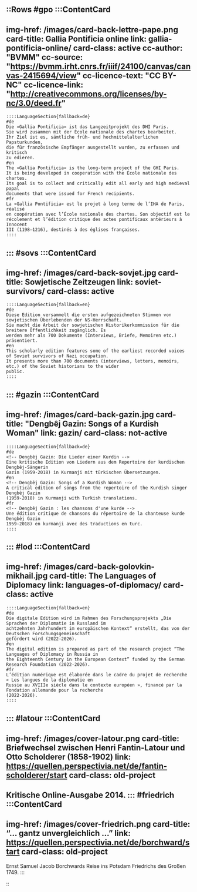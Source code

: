 ::Rows
#gpo
  :::ContentCard
  ---
  img-href: /images/card-back-lettre-pape.png
  card-title: Gallia Pontificia online
  link: gallia-pontificia-online/
  card-class: active
  cc-author: "BVMM"
  cc-source: "https://bvmm.irht.cnrs.fr/iiif/24100/canvas/canvas-2415694/view"
  cc-licence-text: "CC BY-NC"
  cc-licence-link: "http://creativecommons.org/licenses/by-nc/3.0/deed.fr"
  ---
    ::::LanguageSection{fallback=de}
    #de
    Die »Gallia Pontificia« ist das Langzeitprojekt des DHI Paris.
    Sie wird zusammen mit der École nationale des chartes bearbeitet.
    Ihr Ziel ist es, sämtliche früh- und hochmittelalterlichen Papsturkunden,
    die für französische Empfänger ausgestellt wurden, zu erfassen und kritisch
    zu edieren.
    #en
    The »Gallia Pontificia« is the long-term project of the GHI Paris.
    It is being developed in cooperation with the École nationale des chartes.
    Its goal is to collect and critically edit all early and high medieval papal
    documents that were issued for French recipients.
    #fr
    La »Gallia Pontificia« est le projet à long terme de l’IHA de Paris, réalisé
    en coopération avec l’École nationale des chartes. Son objectif est le
    récolement et l’édition critique des actes pontificaux antérieurs à Innocent
    III (1198–1216), destinés à des églises françaises.
    ::::
  :::
#sovs
  :::ContentCard
  ---
  img-href: /images/card-back-sovjet.jpg
  card-title: Sowjetische Zeitzeugen
  link: soviet-survivors/
  card-class: active
  ---
    ::::LanguageSection{fallback=en}
    #de
    Diese Edition versammelt die ersten aufgezeichneten Stimmen von sowjetischen Überlebenden der NS-Herrschaft.
    Sie macht die Arbeit der sowjetischen Historikerkommission für die breitere Öffentlichkeit zugänglich. Es
    werden mehr als 700 Dokumente (Interviews, Briefe, Memoiren etc.) präsentiert.
    #en
    This scholarly edition features some of the earliest recorded voices of Soviet survivors of Nazi occupation.
    It presents more than 700 documents (interviews, letters, memoirs, etc.) of the Soviet historians to the wider
    public.
    ::::
  :::
#gazin
  :::ContentCard
  ---
  img-href: /images/card-back-gazin.jpg
  card-title: "Dengbêj Gazin: Songs of a Kurdish Woman"
  link: gazin/
  card-class: not-active
  ---
    ::::LanguageSection{fallback=de}
    #de
    <!-- Dengbêj Gazin: Die Lieder einer Kurdin -->
    Eine kritische Edition von Liedern aus dem Repertoire der kurdischen Dengbêj-Sängerin
    Gazin (1959-2018) in Kurmanji mit türkischen Übersetzungen.
    #en
    <!-- Dengbêj Gazin: Songs of a Kurdish Woman -->
    A critical edition of songs from the repertoire of the Kurdish singer Dengbêj Gazin
    (1959-2018) in Kurmanji with Turkish translations.
    #fr
    <!-- Dengbêj Gazin : les chansons d'une kurde -->
    Une édition critique de chansons du répertoire de la chanteuse kurde Dengbêj Gazin
    1959-2018) en kurmanji avec des traductions en turc.
    ::::
  :::
#lod
  :::ContentCard
  ---
  img-href: /images/card-back-golovkin-mikhail.jpg
  card-title: The Languages of Diplomacy
  link: languages-of-diplomacy/
  card-class: active
  ---
    ::::LanguageSection{fallback=en}
    #de
    Die digitale Edition wird im Rahmen des Forschungsprojekts „Die Sprachen der Diplomatie in Russland im
    achtzehnten Jahrhundert im europäischen Kontext“ erstellt, das von der Deutschen Forschungsgemeinschaft
    gefördert wird (2022–2026).
    #en
    The digital edition is prepared as part of the research project “The Languages of Diplomacy in Russia in
    the Eighteenth Century in the European Context” funded by the German Research Foundation (2022-2026).
    #fr
    L’édition numérique est élaborée dans le cadre du projet de recherche « Les langues de la diplomatie en
    Russie au XVIIIe siècle dans le contexte européen », financé par la Fondation allemande pour la recherche
    (2022-2026).
    ::::
  :::
#latour
  :::ContentCard
  ---
  img-href: /images/cover-latour.png
  card-title: Briefwechsel zwischen Henri Fantin-Latour und Otto Scholderer (1858-1902)
  link: https://quellen.perspectivia.net/de/fantin-scholderer/start
  card-class: old-project
  ---
  Kritische Online-Ausgabe 2014.
  :::
#friedrich
  :::ContentCard
  ---
  img-href: /images/cover-friedrich.png
  card-title: “… gantz unvergleichlich …”
  link: https://quellen.perspectivia.net/de/borchward/start
  card-class: old-project
  ---
  Ernst Samuel Jacob Borchwards Reise ins Potsdam Friedrichs des Großen 1749.
  :::
<!-- #juden -->
<!--
  :::ContentCard
  ---
  img-href: /images/cover-juden.png
  card-title: Das “Judenporzellan”
  link: https://quellen.perspectivia.net/de/judenporzellan/start
  card-class: old-project
  ---
  Eine kommentierte Quellenpräsentation zur Rechts- und Sozialgeschichte der Juden im friderizianischen Preußen (1769–1788).
  :::
-->
::
